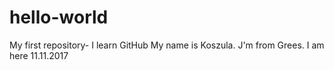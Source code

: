 # hello-world
My first repository- I learn GitHub
My name is Koszula. J'm from Grees.
I am here 11.11.2017
